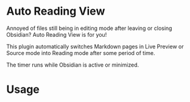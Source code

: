 # Auto Reading View

Annoyed of files still being in editing mode after leaving or closing Obsidian? Auto Reading View is for you!

This plugin automatically switches Markdown pages in Live Preview or Source mode into Reading mode after some period of time.

The timer runs while Obsidian is active or minimized. 

# Usage
